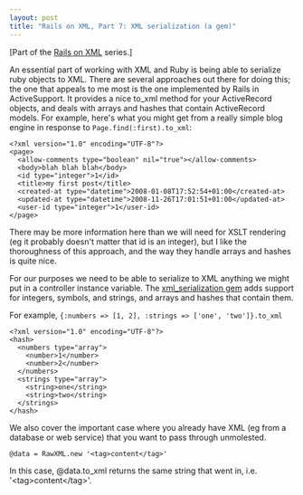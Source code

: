 ```yaml
---
layout: post
title: "Rails on XML, Part 7: XML serialization (a gem)"
---
```

[Part of the [Rails on XML](/2009/01/02/Rails-on-XML-the-series.html) series.]

An essential part of working with XML and Ruby is being able to serialize ruby objects to XML. There are several approaches out there for doing this; the one that appeals to me most is the one implemented by Rails in ActiveSupport. It provides a nice to_xml method for your ActiveRecord objects, and deals with arrays and hashes that contain ActiveRecord models. For example, here's what you might get from a really simple blog engine in response to `Page.find(:first).to_xml`:

    <?xml version="1.0" encoding="UTF-8"?>
    <page>
      <allow-comments type="boolean" nil="true"></allow-comments>
      <body>blah blah blah</body>
      <id type="integer">1</id>
      <title>my first post</title>
      <created-at type="datetime">2008-01-08T17:52:54+01:00</created-at>
      <updated-at type="datetime">2008-11-26T17:01:51+01:00</updated-at>
      <user-id type="integer">1</user-id>
    </page>

There may be more information here than we will need for XSLT rendering (eg it probably doesn't matter that id is an integer), but I like the thoroughness of this approach, and the way they handle arrays and hashes is quite nice.

For our purposes we need to be able to serialize to XML anything we might put in a controller instance variable. The [xml_serialization gem](http://github.com/alpinegizmo/xml_serialization/tree/master) adds support for integers, symbols, and strings, and arrays and hashes that contain them.

For example, `{:numbers => [1, 2], :strings => ['one', 'two']}.to_xml`
    
    <?xml version="1.0" encoding="UTF-8"?>
    <hash>
      <numbers type="array">
        <number>1</number>
        <number>2</number>
      </numbers>
      <strings type="array">
        <string>one</string>
        <string>two</string>
      </strings>
    </hash>

We also cover the important case where you already have XML (eg from a database or web service) that you want to pass through unmolested. 

    @data = RawXML.new '<tag>content</tag>'

In this case, @data.to_xml returns the same string that went in, i.e. '&lt;tag>content&lt;/tag>'.
